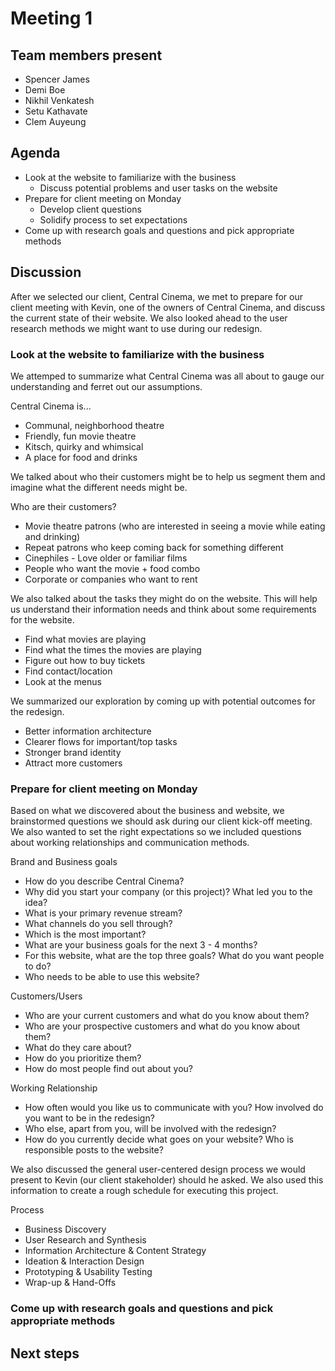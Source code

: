 # Meeting 1

## Team members present

* Spencer James
* Demi Boe
* Nikhil Venkatesh
* Setu Kathavate
* Clem Auyeung

## Agenda

* Look at the website to familiarize with the business 
  * Discuss potential problems and user tasks on the website
* Prepare for client meeting on Monday
  * Develop client questions
  * Solidify process to set expectations
* Come up with research goals and questions and pick appropriate methods

## Discussion

After we selected our client, Central Cinema, we met to prepare for our client meeting with Kevin, one of the owners of Central Cinema, and discuss the current state of their website. We also looked ahead to the user research methods we might want to use during our redesign.

### Look at the website to familiarize with the business 

We attemped to summarize what Central Cinema was all about to gauge our understanding and ferret out our assumptions.

Central Cinema is...
* Communal, neighborhood theatre
* Friendly, fun movie theatre 
* Kitsch, quirky and whimsical
* A place for food and drinks

We talked about who their customers might be to help us segment them and imagine what the different needs might be. 

Who are their customers?
* Movie theatre patrons (who are interested in seeing a movie while eating and drinking)
 * Repeat patrons who keep coming back for something different
 * Cinephiles - Love older or familiar films
 * People who want the movie + food combo
* Corporate or companies who want to rent

We also talked about the tasks they might do on the website. This will help us understand their information needs and think about some requirements for the website.

* Find what movies are playing
* Find what the times the movies are playing
* Figure out how to buy tickets
* Find contact/location
* Look at the menus

We summarized our exploration by coming up with potential outcomes for the redesign.

* Better information architecture
* Clearer flows for important/top tasks
* Stronger brand identity
* Attract more customers

### Prepare for client meeting on Monday

Based on what we discovered about the business and website, we brainstormed questions we should ask during our client kick-off meeting. We also wanted to set the right expectations so we included questions about working relationships and communication methods.

Brand and Business goals
* How do you describe Central Cinema?
* Why did you start your company (or this project)? What led you to the idea?
* What is your primary revenue stream?
* What channels do you sell through?
* Which is the most important?
* What are your business goals for the next 3 - 4 months?
* For this website, what are the top three goals? What do you want people to do?
* Who needs to be able to use this website?

Customers/Users
* Who are your current customers and what do you know about them?
* Who are your prospective customers and what do you know about them?
* What do they care about? 
* How do you prioritize them?
* How do most people find out about you?

Working Relationship
* How often would you like us to communicate with you? How involved do you want to be in the redesign?
* Who else, apart from you, will be involved with the redesign?
* How do you currently decide what goes on your website? Who is responsible posts to the website?

We also discussed the general user-centered design process we would present to Kevin (our client stakeholder) should he asked. We also used this information to create a rough schedule for executing this project.

Process
* Business Discovery
* User Research and Synthesis
* Information Architecture & Content Strategy
* Ideation & Interaction Design
* Prototyping & Usability Testing
* Wrap-up & Hand-Offs

### Come up with research goals and questions and pick appropriate methods



## Next steps






